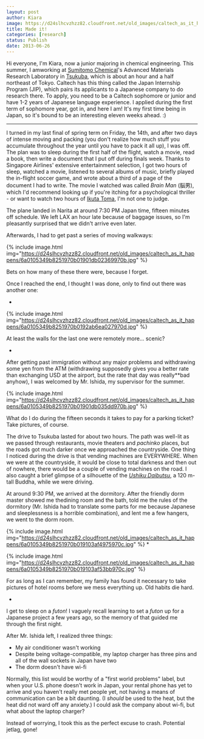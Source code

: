 ```yaml
---
layout: post
author: Kiara
image: https://d24slhcvzhzz82.cloudfront.net/old_images/caltech_as_it_happens/6a0105349b8251970b019103a62c9c970c.jpg
title: Made it! 
categories: [research]
status: Publish
date: 2013-06-26
---
```



Hi everyone, I'm Kiara, now a junior majoring in chemical engineering. This summer, I amworking at <a href="https://www.sumitomo-chem.co.jp/english/">Sumitomo Chemical</a>'s Advanced Materials Research Laboratory in <a href="https://en.wikipedia.org/wiki/Tsukuba,_Ibaraki">Tsukuba</a>, which is about an hour and a half northeast of Tokyo. Caltech has this thing called the Japan Internship Program (JIP), which pairs its applicants to a Japanese company to do research there. To apply, you need to be a Caltech sophomore or junior and have 1-2 years of Japanese language experience. I applied during the first term of sophomore year, got in, and here I am! It's my first time being in Japan, so it's bound to be an interesting eleven weeks ahead. :)

---


I turned in my last final of spring term on Friday, the 14th, and after two days of intense moving and packing (you don't realize how much stuff you accumulate throughout the year until you have to pack it all up), I was off. The plan was to sleep during the first half of the flight, watch a movie, read a book, then write a document that I put off during finals week. Thanks to Singapore Airlines' extensive entertainment selection, I got two hours of sleep, watched a movie, listened to several albums of music, briefly played the in-flight soccer game, and wrote about a third of a page of the document I had to write. The movie I watched was called *Brain Man* (脳男), which I'd recommend looking up if you're itching for a psychological thriller - or want to watch two hours of <a class="zem_slink" href="https://en.wikipedia.org/wiki/Toma_Ikuta" rel="wikipedia" target="_blank" title="Toma Ikuta">Ikuta Toma</a>, I'm not one to judge.

The plane landed in Narita at around 7:30 PM Japan time, fifteen minutes off schedule. We left LAX an hour late because of baggage issues, so I'm pleasantly surprised that we didn't arrive even later.

Afterwards, I had to get past a series of moving walkways:

{% include image.html img="https://d24slhcvzhzz82.cloudfront.net/old_images/caltech_as_it_happens/6a0105349b8251970b01901db02369970b.jpg" %}<div class="photo-caption caption-xid-6a0105349b8251970b01901db02369970b" id="caption-xid-6a0105349b8251970b01901db02369970b">Bets on how many of these there were, because I forget.

Once I reached the end, I thought I was done, only to find out there was another one:

*


{% include image.html img="https://d24slhcvzhzz82.cloudfront.net/old_images/caltech_as_it_happens/6a0105349b8251970b0192ab6ea027970d.jpg" %}<div class="photo-caption caption-xid-6a0105349b8251970b0192ab6ea027970d" id="caption-xid-6a0105349b8251970b0192ab6ea027970d">At least the walls for the last one were remotely more... scenic?

*
After getting past immigration without any major problems and withdrawing some yen from the ATM (withdrawing supposedly gives you a better rate than exchanging USD at the airport, but the rate that day was really**bad anyhow), I was welcomed by Mr. Ishida, my supervisor for the summer.


{% include image.html img="https://d24slhcvzhzz82.cloudfront.net/old_images/caltech_as_it_happens/6a0105349b8251970b01901db035dd970b.jpg" %}<div class="photo-caption caption-xid-6a0105349b8251970b01901db035dd970b" id="caption-xid-6a0105349b8251970b01901db035dd970b">What do I do during the fifteen seconds it takes to pay for a parking ticket? Take pictures, of course.

The drive to Tsukuba lasted for about two hours. The path was well-lit as we passed through restaurants, movie theaters and *pachinko* places, but the roads got much darker once we approached the countryside. One thing I noticed during the drive is that vending machines are EVERYWHERE. When we were at the countryside, it would be close to total darkness and then out of nowhere, there would be a couple of vending machines on the road. I also caught a brief glimpse of a silhouette of the <a href="https://en.wikipedia.org/wiki/Ushiku_Daibutsu">*Ushiku Daibutsu*</a>, a 120 m-tall Buddha, while we were driving.

At around 9:30 PM, we arrived at the dormitory. After the friendly dorm master showed me thedining room and the bath, told me the rules of the dormitory (Mr. Ishida had to translate some parts for me because Japanese and sleeplessness is a horrible combination), and lent me a few hangers, we went to the dorm room.


{% include image.html img="https://d24slhcvzhzz82.cloudfront.net/old_images/caltech_as_it_happens/6a0105349b8251970b019103af4975970c.jpg" %}
*


{% include image.html img="https://d24slhcvzhzz82.cloudfront.net/old_images/caltech_as_it_happens/6a0105349b8251970b019103af53bb970c.jpg" %}<div class="photo-caption caption-xid-6a0105349b8251970b019103af53bb970c" id="caption-xid-6a0105349b8251970b019103af53bb970c">For as long as I can remember, my family has found it necessary to take pictures of hotel rooms before we mess everything up. Old habits die hard.

*

I get to sleep on a *futon*! I vaguely recall learning to set a *futon* up for a Japanese project a few years ago, so the memory of that guided me through the first night.

After Mr. Ishida left, I realized three things:

- My air conditioner wasn't working
- Despite being voltage-compatible, my laptop charger has three pins and all of the wall sockets in Japan have two
- The dorm doesn't have wi-fi

Normally, this list would be worthy of a "first world problems" label, but when your U.S. phone doesn't work in Japan, your rental phone has yet to arrive and you haven't really met people yet, not having a means of communication can be a bit daunting. (I *should* be used to the heat, but the heat did not ward off any anxiety.) I could ask the company about wi-fi, but what about the laptop charger?

Instead of worrying, I took this as the perfect excuse to crash. Potential jetlag, gone!

